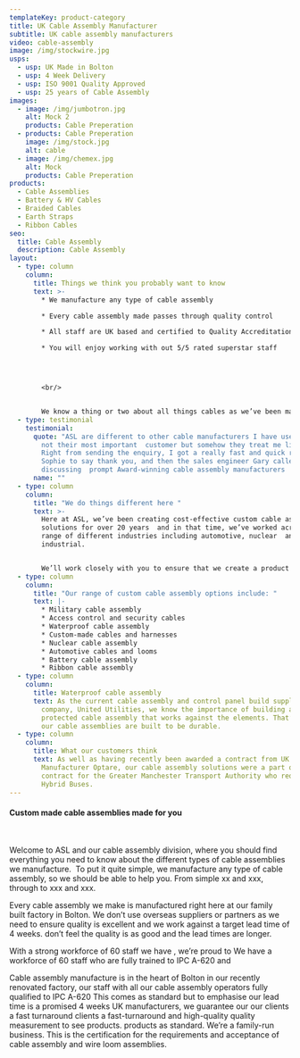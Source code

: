 ```yaml
---
templateKey: product-category
title: UK Cable Assembly Manufacturer
subtitle: UK cable assembly manufacturers
video: cable-assembly
image: /img/stockwire.jpg
usps:
  - usp: UK Made in Bolton
  - usp: 4 Week Delivery
  - usp: ISO 9001 Quality Approved
  - usp: 25 years of Cable Assembly
images:
  - image: /img/jumbotron.jpg
    alt: Mock 2
    products: Cable Preperation
  - products: Cable Preperation
    image: /img/stock.jpg
    alt: cable
  - image: /img/chemex.jpg
    alt: Mock
    products: Cable Preperation
products:
  - Cable Assemblies
  - Battery & HV Cables
  - Braided Cables
  - Earth Straps
  - Ribbon Cables
seo:
  title: Cable Assembly
  description: Cable Assembly
layout:
  - type: column
    column:
      title: Things we think you probably want to know
      text: >-
        * We manufacture any type of cable assembly

        * Every cable assembly made passes through quality control

        * All staff are UK based and certified to Quality Accreditation ISO9001

        * You will enjoy working with out 5/5 rated superstar staff




        <br/>


        We know a thing or two about all things cables as we’ve been making electrical cable assemblies for  25 years!
  - type: testimonial
    testimonial:
      quote: "ASL are different to other cable manufacturers I have used. I’m probably
        not their most important  customer but somehow they treat me like I am.
        Right from sending the enquiry, I got a really fast and quick reply from
        Sophie to say thank you, and then the sales engineer Gary called me
        discussing  prompt Award-winning cable assembly manufacturers  "
      name: ""
  - type: column
    column:
      title: "We do things different here "
      text: >-
        Here at ASL, we’ve been creating cost-effective custom cable assembly
        solutions for over 20 years  and in that time, we’ve worked across a
        range of different industries including automotive, nuclear  and
        industrial.  


        We’ll work closely with you to ensure that we create a product that matches your unique needs, no  matter the level of complexity. We can also cater to a mix of high and low volume requirements. 
  - type: column
    column:
      title: "Our range of custom cable assembly options include: "
      text: |-
        * Military cable assembly
        * Access control and security cables
        * Waterproof cable assembly
        * Custom-made cables and harnesses
        * Nuclear cable assembly
        * Automotive cables and looms
        * Battery cable assembly
        * Ribbon cable assembly
  - type: column
    column:
      title: Waterproof cable assembly
      text: As the current cable assembly and control panel build supplier to UK water
        company, United Utilities, we know the importance of building a
        protected cable assembly that works against the elements. That’s why all
        our cable assemblies are built to be durable.
  - type: column
    column:
      title: What our customers think
      text: As well as having recently been awarded a contract from UK Bus
        Manufacturer Optare, our cable assembly solutions were a part of their
        contract for the Greater Manchester Transport Authority who required 66
        Hybrid Buses.
---
```

#### **Custom made cable assemblies made for you**  

<br/>

Welcome to ASL and our cable assembly division, where you should find everything you need to  know about the different types of cable assemblies we manufacture. 
​
To put it quite simple, we manufacture any type of cable assembly, so we should be able to help you.  From simple xx and xxx, through to xxx and xxx. 

Every cable assembly we make is manufactured right here at our family built factory in Bolton. We  don’t use overseas suppliers or partners as we need to ensure quality is excellent and we work 
against a target lead time of 4 weeks. don’t feel the quality is as good and the lead times are longer. 

With a strong workforce of 60 staff we have , we’re proud to  We have a workforce of 60 staff who are  fully trained to IPC A-620 and  

Cable assembly manufacture is in the heart of Bolton in our recently renovated factory, our staff with 
all our cable assembly operators fully qualified to IPC A-620 
This comes as standard but to emphasise our lead time is a promised 4 weeks UK manufacturers, we 
guarantee our our clients a fast turnaround clients a fast-turnaround and high-quality quality 
measurement to see products.  products as standard. We’re a family-run business. This is the 
certification for the requirements and acceptance of cable assembly and wire loom assemblies.